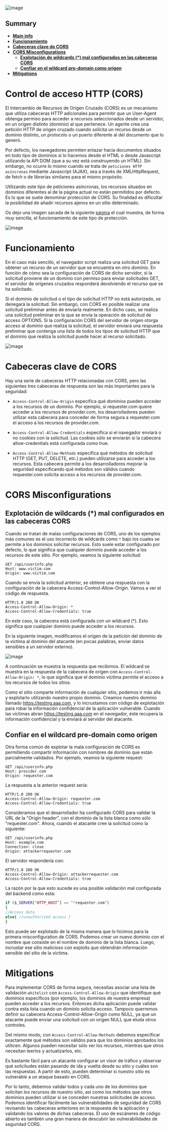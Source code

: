 ![image](https://user-images.githubusercontent.com/88755387/138538449-74701bca-9864-4fb2-8c23-ab07a4e300b7.png)


## __Summary__

- [__Main info__](#Control-de-acceso-HTTP-(CORS))
- [__Funcionamiento__](#Funcionamiento)
- [__Cabeceras clave de CORS__](#Cabeceras-clave-de-CORS)
- [__CORS Misconfigurations__](#CORS-Misconfigurations)
    - [__Explotación de wildcards (*) mal configurados en las cabeceras CORS__](#Explotación-de-wildcards-(*)-mal-configurados-en-las-cabeceras-CORS)
    - [__Confiar en el wildcard pre-domain como origen__](#Confiar-en-el-wildcard-pre-domain-como-origen)
- [__Mitigations__](#Mitigations)

# __Control de acceso HTTP (CORS)__

El Intercambio de Recursos de Origen Cruzado (CORS) es un mecanismo que utiliza cabeceras HTTP adicionales para permitir que un User-Agent obtenga permiso para acceder a recursos seleccionados desde un servidor, en un origen distinto (dominio) al que pertenece. Un agente crea una petición HTTP de origen cruzado cuando solicita un recurso desde un dominio distinto, un protocolo o un puerto diferente al del documento que lo generó.

Por defecto, los navegadores permiten enlazar hacia documentos situados en todo tipo de dominios si lo hacemos desde el HTML o desde Javascript utilizando la API DOM (que a su vez está construyendo un HTML). Sin embargo, no ocurre lo mismo cuando se trata de `peticiones HTTP asíncronas` mediante Javascript (AJAX), sea a través de XMLHttpRequest, de fetch o de librerías similares para el mismo propósito.

Utilizando este tipo de peticiones asíncronas, los recursos situados en dominios diferentes al de la página actual no están permitidos por defecto. Es lo que se suele denominar protección de CORS. Su finalidad es dificultar la posibilidad de añadir recursos ajenos en un sitio determinado.

Os dejo una imagen sacada de la siguiente [página](https://lenguajejs.com/javascript/peticiones-http/cors/) el cual muestra, de forma muy sencilla, el funcionamiento de este tipo de protección.

![image](https://user-images.githubusercontent.com/88755387/138522571-842178d1-c727-4691-b375-3275a46b979b.png)

# __Funcionamiento__

En el caso más sencillo, el navegador script realiza una solicitud GET para obtener un recurso de un servidor que se encuentra en otro dominio. En función de cómo sea la configuración de CORS de dicho servidor, si la solicitud proviene de un dominio con permiso para enviar solicitudes GET, el servidor de orígenes cruzados responderá devolviendo el recurso que se ha solicitado.

Si el dominio de solicitud o el tipo de solicitud HTTP no está autorizado, se denegará la solicitud. Sin embargo, con CORS es posible realizar una solicitud preliminar antes de enviarla realmente. En dicho caso, se realiza una solicitud preliminar en la que se envía la operación de solicitud de acceso OPTIONS. Si la configuración CORS del servidor de origen otorga acceso al dominio que realiza la solicitud, el servidor enviará una respuesta preliminar que contenga una lista de todos los tipos de solicitud HTTP que el dominio que realiza la solicitud puede hacer al recurso solicitado.

![image](https://user-images.githubusercontent.com/88755387/138523349-c61fa087-99f7-4723-ade5-747773b6bf2b.png)


# __Cabeceras clave de CORS__

Hay una serie de cabeceras HTTP relacionadas con CORS, pero las siguientes tres cabeceras de respuesta son las más importantes para la seguridad:

- `Access-Control-Allow-Origin` especifica qué dominios pueden acceder a los recursos de un dominio. Por ejemplo, si requester.com quiere acceder a los recursos de provider.com, los desarrolladores pueden utilizar esta cabecera para conceder de forma segura a requester.com el acceso a los recursos de provider.com.

- `Access-Control-Allow-Credentials` especifica si el navegador enviará o no cookies con la solicitud. Las cookies sólo se enviarán si la cabecera allow-credentials está configurada como true.

- `Access-Control-Allow-Methods` especifica qué métodos de solicitud HTTP (GET, PUT, DELETE, etc.) pueden utilizarse para acceder a los recursos. Esta cabecera permite a los desarrolladores mejorar la seguridad especificando qué métodos son válidos cuando requester.com solicita acceso a los recursos de provider.com.

# __CORS Misconfigurations__

## __Explotación de wildcards (*) mal configurados en las cabeceras CORS__

Cuando se tratan de malas configuraciones de CORS, uno de los ejemplos más comunes es el uso incorrecto de wildcards como `*` bajo los cuales se permite a los dominios solicitar recursos. Esto suele estar configurado por defecto, lo que significa que cualquier dominio puede acceder a los recursos de este sitio. Por ejemplo, veamos la siguiente solicitud:

```
GET /api/userinfo.php
Host: www.victim.com
Origin: www.victim.com
```

Cuando se envía la solicitud anterior, se obtiene una respuesta con la configuración de la cabecera Access-Control-Allow-Origin. Vamos a ver el código de respuesta.

```
HTTP/1.0 200 OK
Access-Control-Allow-Origin: *
Access-Control-Allow-Credentials: true
```

En este caso, la cabecera está configurada con un wildcard (*). Esto significa que cualquier dominio puede acceder a los recursos. 

En la siguiente imagen, modificamos el origen de la petición del dominio de la víctima al dominio del atacante (en pocas palabras, enviar datos sensibles a un servidor externo).

![image](https://user-images.githubusercontent.com/88755387/138537852-c795c352-1fdc-411a-9b7d-bffc69fc0be4.png)

A continuación se muestra la respuesta que recibimos. El wildcard se muestra en la respuesta de la cabecera de origen con `Access-Control-Allow-Origin: *`, lo que significa que el dominio víctima permite el acceso a los recursos de todos los sitios.

Como el sitio comparte información de cualquier sitio, podemos ir más alla y explotarlo utilizando nuestro propio dominio. Creamos nuestro dominio llamado https://testing.aaa.com, y lo incrustamos con código de explotación para robar la información confidencial de la aplicación vulnerable. Cuando las víctimas abran https://testing.aaa.com en el navegador, éste recupera la información confidencial y la enviará al servidor del atacante.

## __Confiar en el wildcard pre-domain como origen__

Otra forma común de explotar la mala configuración de CORS es permitiendo compartir información con nombres de dominio que están parcialmente validados. Por ejemplo, veamos la siguiente request:

```
GET /api/userinfo.php
Host: provider.com
Origin: requester.com
```

La respuesta a la anterior request sería:

```
HTTP/1.0 200 OK
Access-Control-Allow-Origin: requester.com
Access-Control-Allow-Credentials: true
```

Consideramos que el desarrollador ha configurado CORS para validar la URL de la "Origin header", con el dominio de la lista blanca como sólo "requester.com". Ahora, cuando el atacante cree la solicitud como la siguiente:

```
GET /api/userinfo.php
Host: example.com
Connection: close
Origin: attackerrequester.com
```

 El servidor respondería con:

 ```
HTTP/1.0 200 OK
Access-Control-Allow-Origin: attackerrequester.com
Access-Control-Allow-Credentials: true
 ```

 La razón por la que esto sucede es una posible validación mal configurada del backend como esta:

 ```php
 if ($_SERVER[‘HTTP_HOST’] == ‘*requester.com’)
 {
//Access data
else{ //unauthorized access }
}
 ```

 Esto puede ser explotado de la misma manera que lo hicimos para la primera misconfiguration de CORS. Podemos crear un nuevo dominio con el nombre que consiste en el nombre de dominio de la lista blanca. Luego, incrustar ese sitio malicioso con exploits que obtendrán información sensible del sitio de la víctima. 

# __Mitigations__

Para implementar CORS de forma segura, necesitas asociar una lista de validación `whitelist` con `Access-Control-Allow-Origin` que identifique qué dominios específicos (por ejemplo, los dominios de nuestra empresa) pueden acceder a los recursos. Entonces dicha aplicación puede validar contra esta lista cuando un dominio solicita acceso. Tampoco querremos definir su cabecera Access-Control-Allow-Origin como NULL, ya que un atacante puede enviar una solicitud con un origen NULL que eluda otros controles.

Del mismo modo, con `Access-Control-Allow-Methods` debemos especificar exactamente qué métodos son válidos para que los dominios aprobados los utilicen. Algunos pueden necesitar sólo ver los recursos, mientras que otros necesitan leerlos y actualizarlos, etc.

Es bastante fácil para un atacante configurar un visor de tráfico y observar qué solicitudes están pasando de ida y vuelta desde su sitio y cuáles son las respuestas. A partir de esto, pueden determinar si nuestro sitio es vulnerable a un ataque basado en CORS.

Por lo tanto, debemos validar todos y cada uno de los dominios que solicitan los recursos de nuestro sitio, así como los métodos que otros dominios pueden utilizar si se conceden nuestras solicitudes de acceso. Podemos identificar fácilmente las vulnerabilidades de seguridad de CORS revisando las cabeceras anteriores en la respuesta de la aplicación y validando los valores de dichas cabeceras. El uso de escáneres de código abierto es también una gran manera de descubrir las vulnerabilidades de seguridad CORS.




